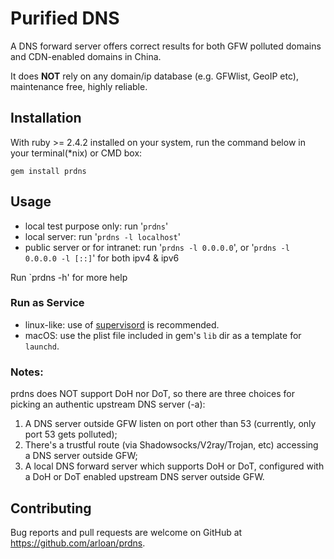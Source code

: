 # Purified DNS

A DNS forward server offers correct results for both GFW polluted domains and CDN-enabled domains in China.

It does **NOT** rely on any domain/ip database (e.g. GFWlist, GeoIP etc), maintenance free, highly reliable.

## Installation

With ruby >= 2.4.2 installed on your system, run the command below in your terminal(*nix) or CMD box:

`gem install prdns`

## Usage

- local test purpose only: run '`prdns`'
- local server: run '`prdns -l localhost`'
- public server or for intranet: run '`prdns -l 0.0.0.0`', or '`prdns -l 0.0.0.0 -l [::]`' for both ipv4 & ipv6

Run `prdns -h' for more help

### Run as Service
- linux-like: use of [supervisord](http://supervisord.org/) is recommended.
- macOS: use the plist file included in gem's `lib` dir as a template for `launchd`.

### Notes:
prdns does NOT support DoH nor DoT, so there are three choices for picking an authentic upstream DNS server (-a):
1. A DNS server outside GFW listen on port other than 53 (currently, only port 53 gets polluted);
2. There's a trustful route (via Shadowsocks/V2ray/Trojan, etc) accessing a DNS server outside GFW;
3. A local DNS forward server which supports DoH or DoT, configured with a DoH or DoT enabled upstream DNS server outside GFW.

## Contributing

Bug reports and pull requests are welcome on GitHub at https://github.com/arloan/prdns.
